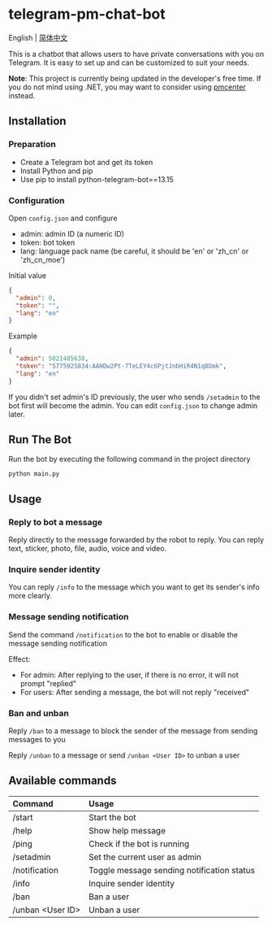 # telegram-pm-chat-bot

English | [简体中文](https://github.com/Netrvin/telegram-pm-chat-bot/blob/master/README_CN.md)

This is a chatbot that allows users to have private conversations with you on Telegram. It is easy to set up and can be
customized to suit your needs.

**Note**: This project is currently being updated in the developer's free time. If you do not mind using .NET, you may
want to consider using [pmcenter](https://github.com/Elepover/pmcenter) instead.

## Installation

### Preparation

* Create a Telegram bot and get its token
* Install Python and pip
* Use pip to install python-telegram-bot==13.15

### Configuration

Open `config.json` and configure

- admin: admin ID (a numeric ID)
- token: bot token
- lang: language pack name (be careful, it should be 'en' or 'zh_cn' or 'zh_cn_moe')

Initial value
```json
{
  "admin": 0,
  "token": "",
  "lang": "en"
}
```

Example
```json
{
  "admin": 5021485638,
  "token": "5775925834:AAHDw2Pt-7TeLEY4c6PjtJnbHiR4N1q8Dmk",
  "lang": "en"
}
```

If you didn't set admin's ID previously, the user who sends `/setadmin` to the bot first will become the admin. You can
edit `config.json` to change admin later.

## Run The Bot

Run the bot by executing the following command in the project directory

```
python main.py
```

## Usage

### Reply to bot a message

Reply directly to the message forwarded by the robot to reply. You can reply text, sticker, photo, file, audio, voice
and video.

### Inquire sender identity

You can reply `/info` to the message which you want to get its sender's info more clearly.

### Message sending notification

Send the command `/notification` to the bot to enable or disable the message sending notification

Effect:

* For admin: After replying to the user, if there is no error, it will not prompt "replied"
* For users: After sending a message, the bot will not reply "received"

### Ban and unban

Reply `/ban` to a message to block the sender of the message from sending messages to you

Reply `/unban` to a message or send `/unban <User ID>` to unban a user

## Available commands

| Command           | Usage                                      |
|:------------------|:-------------------------------------------|
| /start            | Start the bot                              |
| /help             | Show help message                          |
| /ping             | Check if the bot is running                |
| /setadmin         | Set the current user as admin              |
| /notification     | Toggle message sending notification status |
| /info             | Inquire sender identity                    |
| /ban              | Ban a user                                 |
| /unban \<User ID> | Unban a user                               |

